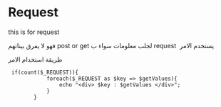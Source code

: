 # Request
this is for request 

يستخدم الامر &#x202b; request  لجلب معلومات سواء ب post or get فهو لا يفرق بيناتهم 

&#x202b; طريقة استخدام الامر 

```
 if(count($_REQUEST)){
            foreach($_REQUEST as $key => $getValues){
                echo "<div> $key : $getValues </div>";
            }
        }
```        
